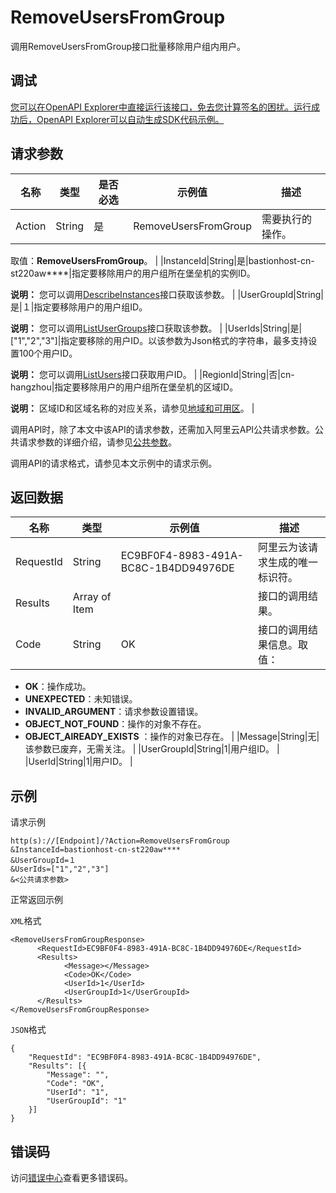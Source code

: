 # RemoveUsersFromGroup

调用RemoveUsersFromGroup接口批量移除用户组内用户。

## 调试

[您可以在OpenAPI Explorer中直接运行该接口，免去您计算签名的困扰。运行成功后，OpenAPI Explorer可以自动生成SDK代码示例。](https://api.aliyun.com/#product=Yundun-bastionhost&api=RemoveUsersFromGroup&type=RPC&version=2019-12-09)

## 请求参数

|名称|类型|是否必选|示例值|描述|
|--|--|----|---|--|
|Action|String|是|RemoveUsersFromGroup|需要执行的操作。

 取值：**RemoveUsersFromGroup**。 |
|InstanceId|String|是|bastionhost-cn-st220aw\*\*\*\*|指定要移除用户的用户组所在堡垒机的实例ID。

 **说明：** 您可以调用[DescribeInstances](~~153281~~)接口获取该参数。 |
|UserGroupId|String|是|１|指定要移除用户的用户组ID。

 **说明：** 您可以调用[ListUserGroups](~~204509~~)接口获取该参数。 |
|UserIds|String|是|\["1","2","3"\]|指定要移除的用户ID。以该参数为Json格式的字符串，最多支持设置100个用户ID。

 **说明：** 您可以调用[ListUsers](~~204522~~)接口获取用户ID。 |
|RegionId|String|否|cn-hangzhou|指定要移除用户的用户组所在堡垒机的区域ID。

 **说明：** 区域ID和区域名称的对应关系，请参见[地域和可用区](~~40654~~)。 |

调用API时，除了本文中该API的请求参数，还需加入阿里云API公共请求参数。公共请求参数的详细介绍，请参见[公共参数](~~148139~~)。

调用API的请求格式，请参见本文示例中的请求示例。

## 返回数据

|名称|类型|示例值|描述|
|--|--|---|--|
|RequestId|String|EC9BF0F4-8983-491A-BC8C-1B4DD94976DE|阿里云为该请求生成的唯一标识符。 |
|Results|Array of Item| |接口的调用结果。 |
|Code|String|OK|接口的调用结果信息。取值：

 -   **OK**：操作成功。
-   **UNEXPECTED**：未知错误。
-   **INVALID\_ARGUMENT**：请求参数设置错误。
-   **OBJECT\_NOT\_FOUND**：操作的对象不存在。
-   **OBJECT\_AlREADY\_EXISTS** ：操作的对象已存在。 |
|Message|String|无|该参数已废弃，无需关注。 |
|UserGroupId|String|1|用户组ID。 |
|UserId|String|1|用户ID。 |

## 示例

请求示例

```
http(s)://[Endpoint]/?Action=RemoveUsersFromGroup
&InstanceId=bastionhost-cn-st220aw****
&UserGroupId=１
&UserIds=["1","2","3"]
&<公共请求参数>
```

正常返回示例

`XML`格式

```
<RemoveUsersFromGroupResponse>
      <RequestId>EC9BF0F4-8983-491A-BC8C-1B4DD94976DE</RequestId>
      <Results>
            <Message></Message>
            <Code>OK</Code>
            <UserId>1</UserId>
            <UserGroupId>1</UserGroupId>
      </Results>
</RemoveUsersFromGroupResponse>
```

`JSON`格式

```
{
	"RequestId": "EC9BF0F4-8983-491A-BC8C-1B4DD94976DE",
	"Results": [{
		"Message": "",
		"Code": "OK",
		"UserId": "1",
		"UserGroupId": "1"
	}]
}
```

## 错误码

访问[错误中心](https://error-center.aliyun.com/status/product/Yundun-bastionhost)查看更多错误码。

